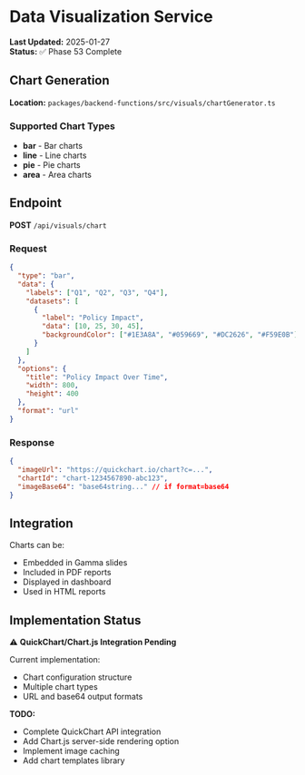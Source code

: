 # Data Visualization Service

**Last Updated:** 2025-01-27  
**Status:** ✅ Phase 53 Complete

## Chart Generation

**Location:** `packages/backend-functions/src/visuals/chartGenerator.ts`

### Supported Chart Types

- **bar** - Bar charts
- **line** - Line charts
- **pie** - Pie charts
- **area** - Area charts

## Endpoint

**POST** `/api/visuals/chart`

### Request

```json
{
  "type": "bar",
  "data": {
    "labels": ["Q1", "Q2", "Q3", "Q4"],
    "datasets": [
      {
        "label": "Policy Impact",
        "data": [10, 25, 30, 45],
        "backgroundColor": ["#1E3A8A", "#059669", "#DC2626", "#F59E0B"]
      }
    ]
  },
  "options": {
    "title": "Policy Impact Over Time",
    "width": 800,
    "height": 400
  },
  "format": "url"
}
```

### Response

```json
{
  "imageUrl": "https://quickchart.io/chart?c=...",
  "chartId": "chart-1234567890-abc123",
  "imageBase64": "base64string..." // if format=base64
}
```

## Integration

Charts can be:

- Embedded in Gamma slides
- Included in PDF reports
- Displayed in dashboard
- Used in HTML reports

## Implementation Status

⚠️ **QuickChart/Chart.js Integration Pending**

Current implementation:

- Chart configuration structure
- Multiple chart types
- URL and base64 output formats

**TODO:**

- Complete QuickChart API integration
- Add Chart.js server-side rendering option
- Implement image caching
- Add chart templates library
